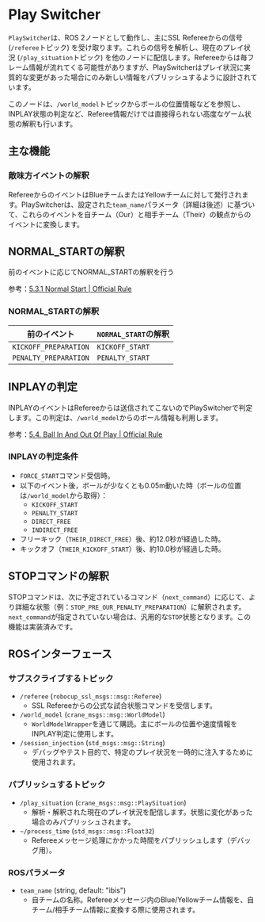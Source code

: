 # Play Switcher

`PlaySwitcher`は、ROS 2ノードとして動作し、主にSSL Refereeからの信号 (`/referee`トピック) を受け取ります。これらの信号を解析し、現在のプレイ状況 (`/play_situation`トピック) を他のノードに配信します。Refereeからは毎フレーム情報が流れてくる可能性がありますが、PlaySwitcherはプレイ状況に実質的な変更があった場合にのみ新しい情報をパブリッシュするように設計されています。

このノードは、`/world_model`トピックからボールの位置情報などを参照し、INPLAY状態の判定など、Referee情報だけでは直接得られない高度なゲーム状態の解釈も行います。

## 主な機能

### 敵味方イベントの解釈

RefereeからのイベントはBlueチームまたはYellowチームに対して発行されます。PlaySwitcherは、設定された`team_name`パラメータ（詳細は後述）に基づいて、これらのイベントを自チーム（Our）と相手チーム（Their）の観点からのイベントに変換します。

## NORMAL_STARTの解釈

前のイベントに応じてNORMAL_STARTの解釈を行う

参考：[5.3.1 Normal Start | Official Rule](https://robocup-ssl.github.io/ssl-rules/sslrules.html#_normal_start)

### NORMAL_STARTの解釈

| 前のイベント          | `NORMAL_START`の解釈 |
| --------------------- | -------------------- |
| `KICKOFF_PREPARATION` | `KICKOFF_START`      |
| `PENALTY_PREPARATION` | `PENALTY_START`      |

## INPLAYの判定

INPLAYのイベントはRefereeからは送信されてこないのでPlaySwitcherで判定します。この判定は、`/world_model`からのボール情報も利用します。

参考：[5.4. Ball In And Out Of Play | Official Rule](https://robocup-ssl.github.io/ssl-rules/sslrules.html#_ball_in_and_out_of_play)

### INPLAYの判定条件

- `FORCE_START`コマンド受信時。
- 以下のイベント後，ボールが少なくとも0.05m動いた時（ボールの位置は`/world_model`から取得）：
  - `KICKOFF_START`
  - `PENALTY_START`
  - `DIRECT_FREE`
  - `INDIRECT_FREE`
- フリーキック（`THEIR_DIRECT_FREE`）後、約12.0秒が経過した時。
- キックオフ（`THEIR_KICKOFF_START`）後、約10.0秒が経過した時。

## STOPコマンドの解釈

STOPコマンドは、次に予定されているコマンド（`next_command`）に応じて、より詳細な状態（例：`STOP_PRE_OUR_PENALTY_PREPARATION`）に解釈されます。`next_command`が指定されていない場合は、汎用的な`STOP`状態となります。この機能は実装済みです。

## ROSインターフェース

### サブスクライブするトピック

- `/referee` (`robocup_ssl_msgs::msg::Referee`)
  - SSL Refereeからの公式な試合状態コマンドを受信します。
- `/world_model` (`crane_msgs::msg::WorldModel`)
  - `WorldModelWrapper`を通じて購読。主にボールの位置や速度情報をINPLAY判定に使用します。
- `/session_injection` (`std_msgs::msg::String`)
  - デバッグやテスト目的で、特定のプレイ状況を一時的に注入するために使用されます。

### パブリッシュするトピック

- `/play_situation` (`crane_msgs::msg::PlaySituation`)
  - 解析・解釈された現在のプレイ状況を配信します。状態に変化があった場合のみパブリッシュされます。
- `~/process_time` (`std_msgs::msg::Float32`)
  - Refereeメッセージ処理にかかった時間をパブリッシュします（デバッグ用）。

### ROSパラメータ

- `team_name` (string, default: "ibis")
  - 自チームの名称。Refereeメッセージ内のBlue/Yellowチーム情報を、自チーム/相手チーム情報に変換する際に使用されます。
